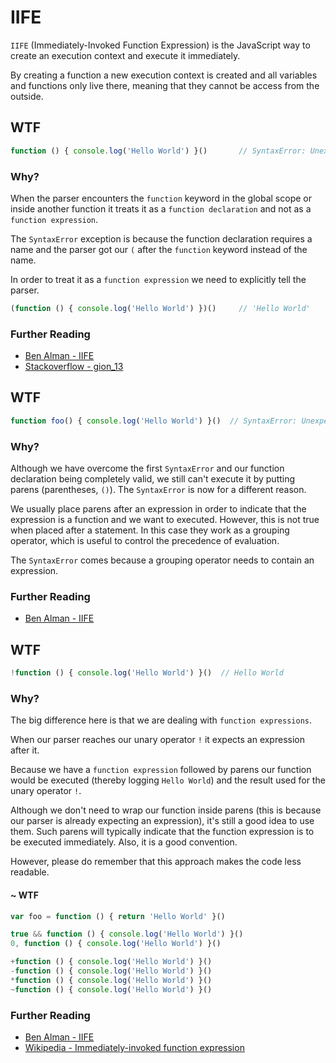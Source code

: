 # IIFE
`IIFE` (Immediately-Invoked Function Expression) is the JavaScript way to create an execution context and execute it immediately.

By creating a function a new execution context is created and all variables and functions only live there, meaning that they cannot be access from the outside.

## WTF
```js
function () { console.log('Hello World') }()       // SyntaxError: Unexpected token (
```

### Why?
When the parser encounters the `function` keyword in the global scope or inside another function it treats it as a `function declaration` and not as a `function expression`.

The `SyntaxError` exception is because the function declaration requires a name and the parser got our `(` after the `function` keyword instead of the name.

In order to treat it as a `function expression` we need to explicitly tell the parser.

```js
(function () { console.log('Hello World') })()     // 'Hello World'
```

### Further Reading
* [Ben Alman - IIFE](http://benalman.com/news/2010/11/immediately-invoked-function-expression/)
* [Stackoverflow - gion_13](http://stackoverflow.com/a/8228308)

## WTF
```js
function foo() { console.log('Hello World') }()  // SyntaxError: Unexpected token )
```

### Why?
Although we have overcome the first `SyntaxError` and our function declaration being completely valid, we still can't execute it by putting parens (parentheses, `()`). The `SyntaxError` is now for a different reason.

We usually place parens after an expression in order to indicate that the expression is a function and we want to executed. However, this is not true when placed after a statement. In this case they work as a grouping operator, which is useful to control the precedence of evaluation.

The `SyntaxError` comes because a grouping operator needs to contain an expression.

### Further Reading
* [Ben Alman - IIFE](http://benalman.com/news/2010/11/immediately-invoked-function-expression/)

## WTF
```js
!function () { console.log('Hello World') }()  // Hello World
```

### Why?
The big difference here is that we are dealing with `function expressions`.

When our parser reaches our unary operator `!` it expects an expression after it.

Because we have a `function expression` followed by parens our function would be executed (thereby logging `Hello World`) and the result used for the unary operator `!`.

Although we don't need to wrap our function inside parens (this is because our parser is already expecting an expression), it's still a good idea to use them. Such parens will typically indicate that the function expression is to be executed immediately. Also, it is a good convention.

However, please do remember that this approach makes the code less readable.

#### ~ WTF
```js
var foo = function () { return 'Hello World' }()

true && function () { console.log('Hello World') }()
0, function () { console.log('Hello World') }()

+function () { console.log('Hello World') }()
-function () { console.log('Hello World') }()
*function () { console.log('Hello World') }()
~function () { console.log('Hello World') }()
```

### Further Reading
* [Ben Alman - IIFE](http://benalman.com/news/2010/11/immediately-invoked-function-expression/)
* [Wikipedia - Immediately-invoked function expression](https://en.wikipedia.org/wiki/Immediately-invoked_function_expression)
